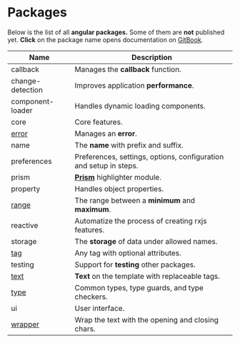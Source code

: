 # Packages

Below is the list of all **angular packages.** Some of them are **not** published yet. **Click** on the package name opens documentation on [GitBook](https://gitbook.com).

| Name                                           | Description                                                       |
| ---------------------------------------------- | ----------------------------------------------------------------- |
| callback                                       | Manages the **callback** function.                                |
| change-detection                               | Improves application **performance**.                             |
| component-loader                               | Handles dynamic loading components.                               |
| core                                           | Core features.                                                    |
| [error](https://error.angular-package.dev)     | Manages an **error**.                                             |
| name                                           | The **name** with prefix and suffix.                              |
| preferences                                    | Preferences, settings, options, configuration and setup in steps. |
| prism                                          | [**Prism**](https://prismjs.com) highlighter module.              |
| property                                       | Handles object properties.                                        |
| [range](https://range.angular-package.dev)     | The range between a **minimum** and **maximum**.                  |
| reactive                                       | Automatize the process of creating rxjs features.                 |
| storage                                        | The **storage** of data under allowed names.                      |
| [tag](https://tag.angular-package.dev)         | Any tag with optional attributes.                                 |
| testing                                        | Support for **testing** other packages.                           |
| [text](https://text.angular-package.dev)       | **Text** on the template with replaceable tags.                   |
| [type](https://type.angular-package.dev)       | Common types, type guards, and type checkers.                     |
| ui                                             | User interface.                                                   |
| [wrapper](https://wrapper.angular-package.dev) | Wrap the text with the opening and closing chars.                 |
